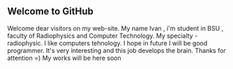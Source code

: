 ##  Welcome to GitHub 
Welcome dear visitors on my web-site.
My name Ivan , i'm student in BSU , faculty of Radiophysics and Computer Technology. My specialty - radiophysic. I like computers tehnology. 
I hope in future I will be good programmer. It's very interesting and this job develops the brain.
Thanks for attention =)
Мy works will be here soon
